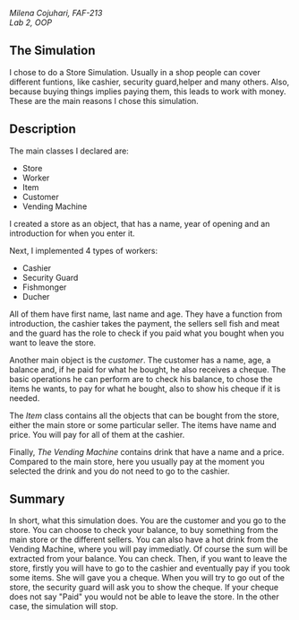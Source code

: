 *Milena Cojuhari, FAF-213*</br>
*Lab 2, OOP*

## The Simulation
I chose to do a Store Simulation. Usually in a shop people can cover different funtions, like cashier, security guard,helper and many others. Also, because buying things implies paying them, this leads to work with money. These are the main reasons I chose this simulation.

## Description
The main classes I declared are:
* Store
* Worker
* Item
* Customer
* Vending Machine

I created a store as an object, that has a name, year of opening and an introduction for when you enter it.

Next, I implemented 4 types of workers:
* Cashier
* Security Guard
* Fishmonger
* Ducher

All of them have first name, last name and age. They have a function from introduction, the cashier takes the payment, the sellers sell fish and meat and the guard has the role to check if you paid what you bought when you want to leave  the store.

Another main object is the *customer*.
The customer has a name, age, a balance and, if he paid for what he bought, he also receives a cheque. The basic operations he can perform are to check his balance, to chose the items he wants, to pay for what he bought, also to show his cheque if it is needed.

The *Item* class contains all the objects that can be bought from the store, either the main store or some particular seller. The items have name and price. You will pay for all of them at the cashier. 

Finally, *The Vending Machine* contains drink that have a name and a price. Compared to the main store, here you usually pay at the moment you selected the drink and you do not need to go to the cashier.

## Summary
In short, what this simulation does.
You are the customer and you go to the store. You can choose to check your balance, to buy something from the main store or the different sellers. You can also have a hot drink from the Vending Machine, where you will pay immediatly. Of course the sum will be extracted from your balance. You can check. Then, if you want to leave the store, firstly you will have to go to the cashier and eventually pay if you took some items. She will gave you a cheque. When you will try to go out of the store, the security guard will ask you to show the cheque. If your cheque does not say "Paid" you would not be able to leave the store. In the other case, the simulation will stop. 
